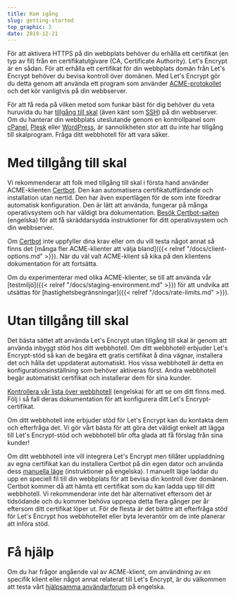 ```yaml
---
title: Kom igång
slug: getting-started
top_graphic: 3
date: 2019-12-21
---
```


För att aktivera HTTPS på din webbplats behöver du erhålla ett certifikat (en
typ av fil) från en certifikatutgivare (CA, Certificate Authority). Let's
Encrypt är en sådan.  För att erhålla ett certifikat för din webbplats domän
från Let's Encrypt behöver du bevisa kontroll över domänen. Med Let's Encrypt
gör du detta genom att använda ett program som använder
[ACME-protokollet](https://ietf-wg-acme.github.io/acme/) och det kör vanligtvis
på din webbserver.

För att få reda på vilken metod som funkar bäst för dig behöver du veta huruvida
du har [tillgång till skal](https://sv.wikipedia.org/wiki/Skalprogram) (även
känt som [SSH](https://sv.wikipedia.org/wiki/Secure_Shell)) på din webbserver.
Om du hanterar din webbplats uteslutande genom en kontrollpanel som
[cPanel](https://cpanel.net/), [Plesk](https://www.plesk.com/) eller
[WordPress](https://sv.wordpress.org/), är sannolikheten stor att du inte har
tillgång till skalprogram. Fråga ditt webbhotell för att vara säker.

# Med tillgång till skal

Vi rekommenderar att folk med tillgång till skal i första hand använder
ACME-klienten [Certbot]. Den kan automatisera certifikatutfärdande och
installation utan nertid. Den har även expertlägen för de som inte föredrar
automatisk konfiguration. Den är lätt att använda, fungerar på många
operativsystem och har väldigt bra dokumentation. [Besök
Certbot-sajten][Certbot] (engelska) för att få skräddarsydda instruktioner för
ditt operativsystem och din webbserver.

Om [Certbot] inte uppfyller dina krav eller om du vill testa något annat så
finns det [många fler ACME-klienter att välja bland]({{< relref
"/docs/client-options.md" >}}). När du väl valt ACME-klient så kika på den
klientens dokumentation för att fortsätta.

Om du experimenterar med olika ACME-klienter, se till att använda vår
[testmiljö]({{< relref "/docs/staging-environment.md" >}}) för att undvika att
utsättas för [hastighetsbegränsningar]({{< relref "/docs/rate-limits.md" >}}).

[Certbot]: https://certbot.eff.org/  "Certbot"

# Utan tillgång till skal

Det bästa sättet att använda Let's Encrypt utan tillgång till skal är genom att
använda inbyggt stöd hos ditt webbhotell. Om ditt webbhotell erbjuder Let's
Encrypt-stöd så kan de begära ett gratis certifikat å dina vägnar, installera
det och hålla det uppdaterat automatiskt. Hos vissa webbhotell är detta en
konfigurationsinställning som behöver aktiveras först. Andra webbhotell begär
automatiskt certifikat och installerar dem för sina kunder.

[Kontrollera vår lista över
webbhotell](https://community.letsencrypt.org/t/web-hosting-who-support-lets-encrypt/6920)
(engelska) för att se om ditt finns med. Följ i så fall deras dokumentation för
att konfigurera ditt Let's Encrypt-certifikat.

Om ditt webbhotell inte erbjuder stöd för Let's Encrypt kan du kontakta dem och
efterfråga det. Vi gör vårt bästa för att göra det väldigt enkelt att lägga till
Let's Encrypt-stöd och webbhotell blir ofta glada att få förslag från sina
kunder!

Om ditt webbhotell inte vill integrera Let's Encrypt men tillåter uppladdning av
egna certifikat kan du installera Certbot på din egen dator och använda dess
[manuella läge](https://certbot.eff.org/docs/using.html#manual) (instruktioner
på engelska).  I manuellt läge laddar du upp en speciell fil till din webbplats
för att bevisa din kontroll över domänen. Certbot kommer då att hämta ett
certifikat som du kan ladda upp till ditt webbhotell. Vi rekommenderar inte det
här alternativet eftersom det är tidsödande och du kommer behöva upprepa detta
flera gånger per år eftersom ditt certifikat löper ut. För de flesta är det
bättre att efterfråga stöd för Let's Encrypt hos webbhotellet eller byta
leverantör om de inte planerar att införa stöd.

# Få hjälp

Om du har frågor angående val av ACME-klient, om användning av en specifik
klient eller något annat relaterat till Let's Encrypt, är du välkommen att
testa vårt [hjälpsamma användarforum](https://community.letsencrypt.org/) på
engelska.
